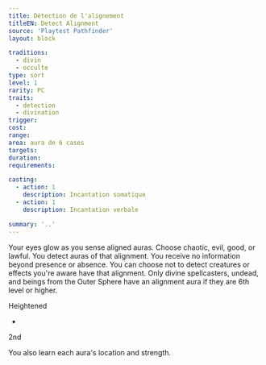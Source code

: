 ```yaml
---
title: Détection de l'alignement
titleEN: Detect Alignment
source: 'Playtest Pathfinder'
layout: block

traditions:
  - divin
  - occulte
type: sort
level: 1
rarity: PC
traits:
  - detection
  - divination
trigger: 
cost: 
range: 
area: aura de 6 cases
targets: 
duration: 
requirements: 

casting:
  - action: 1
    description: Incantation somatique
  - action: 1
    description: Incantation verbale

summary: '..'
---
```

Your eyes glow as you sense aligned auras. Choose chaotic, evil, good, or lawful. You detect auras of that alignment. You receive no information beyond presence or absence. You can choose not to detect creatures or effects you're aware have that alignment. Only divine spellcasters, undead, and beings from the Outer Sphere have an alignment aura if they are 6th level or higher.

Heightened

-

2nd

You also learn each aura's location and strength.